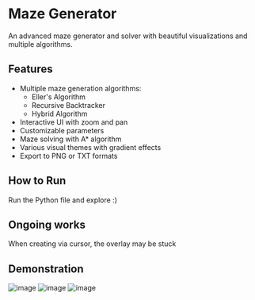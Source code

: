 # Maze Generator

An advanced maze generator and solver with beautiful visualizations and multiple algorithms.

## Features

- Multiple maze generation algorithms:
  - Eller's Algorithm
  - Recursive Backtracker
  - Hybrid Algorithm
- Interactive UI with zoom and pan
- Customizable parameters
- Maze solving with A* algorithm
- Various visual themes with gradient effects
- Export to PNG or TXT formats

## How to Run
Run the Python file and explore :)

## Ongoing works
When creating via cursor, the overlay may be stuck

## Demonstration
![image](https://github.com/user-attachments/assets/c22a4af9-984d-4e99-9626-49600cb4e857)
![image](https://github.com/user-attachments/assets/eb48dfe3-6417-48a2-8742-e04a0caad8b9)
![image](https://github.com/user-attachments/assets/af992eab-3e1b-4444-8915-62661b4888af)
